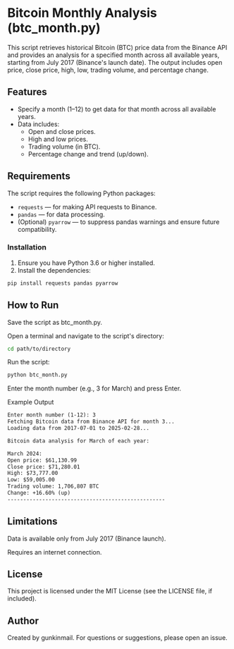 # Bitcoin Monthly Analysis (btc_month.py)

This script retrieves historical Bitcoin (BTC) price data from the Binance API and provides an analysis for a specified month across all available years, starting from July 2017 (Binance's launch date). The output includes open price, close price, high, low, trading volume, and percentage change.

## Features
- Specify a month (1–12) to get data for that month across all available years.
- Data includes:
  - Open and close prices.
  - High and low prices.
  - Trading volume (in BTC).
  - Percentage change and trend (up/down).

## Requirements
The script requires the following Python packages:
- `requests` — for making API requests to Binance.
- `pandas` — for data processing.
- (Optional) `pyarrow` — to suppress pandas warnings and ensure future compatibility.

### Installation
1. Ensure you have Python 3.6 or higher installed.
2. Install the dependencies:
```bash
pip install requests pandas pyarrow
```
## How to Run
Save the script as btc_month.py.

Open a terminal and navigate to the script's directory:
```bash
cd path/to/directory
```
Run the script:
```bash
python btc_month.py
```
Enter the month number (e.g., 3 for March) and press Enter.

Example Output
```markdown
Enter month number (1-12): 3
Fetching Bitcoin data from Binance API for month 3...
Loading data from 2017-07-01 to 2025-02-28...

Bitcoin data analysis for March of each year:

March 2024:
Open price: $61,130.99
Close price: $71,280.01
High: $73,777.00
Low: $59,005.00
Trading volume: 1,706,807 BTC
Change: +16.60% (up)
--------------------------------------------------
```
## Limitations
Data is available only from July 2017 (Binance launch).

Requires an internet connection.

## License
This project is licensed under the MIT License (see the LICENSE file, if included).
## Author
Created by gunkinmail. For questions or suggestions, please open an issue.

